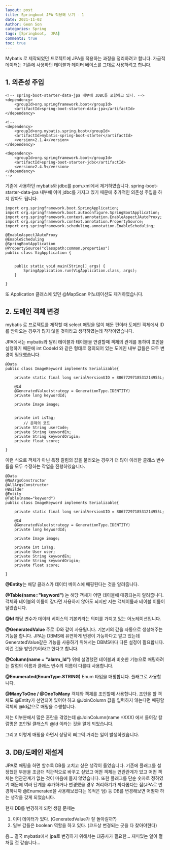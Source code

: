 ```yaml
---
layout: post
title: Springboot JPA 적용해 보기 - 1
date: 2021-11-02
Author: Geon Son
categories: Spring
tags: [Springboot,  JPA]
comments: true
toc: true  
---
```


Mybatis 로 제작되었던 프로젝트에 JPA를 적용하는 과정을 정리하려고 합니다.
가급적 데이터는 기존에 사용하던 테이블과 데이터 베이스를 그대로 사용하려고 합니다.


## 1. 의존성 주입

```
<!-- spring-boot-starter-data-jpa 내부에 JDBC를 포함하고 있다. -->
<dependency>
	<groupId>org.springframework.boot</groupId>
	<artifactId>spring-boot-starter-data-jpa</artifactId>
</dependency>

<!--
<dependency>
    <groupId>org.mybatis.spring.boot</groupId>
    <artifactId>mybatis-spring-boot-starter</artifactId>
    <version>2.1.4</version>
</dependency>

<dependency>
    <groupId>org.springframework.boot</groupId>
    <artifactId>spring-boot-starter-jdbc</artifactId>
    <version>2.4.5</version>
</dependency>
-->        

```
기존에 사용하던 mybatis와 jdbc를 pom.xml에서 제거하였습니다. spring-boot-starter-data-jpa 내부에 이미 jdbc를 가지고 있기 때문에 추가적인 의존성 주입을 하지 않아도 됩니다.


```
import org.springframework.boot.SpringApplication;
import org.springframework.boot.autoconfigure.SpringBootApplication;
import org.springframework.context.annotation.EnableAspectJAutoProxy;
import org.springframework.context.annotation.PropertySource;
import org.springframework.scheduling.annotation.EnableScheduling;

@EnableAspectJAutoProxy
@EnableScheduling
@SpringBootApplication
@PropertySource("classpath:common.properties")
public class VigApplication {


	public static void main(String[] args) {
		SpringApplication.run(VigApplication.class, args);
	}

}
```
또 Application 클래스에 있던 @MapScan 어노테이션도 제거하였습니다.



## 2. 도메인 객체 변경

mybatis 로 프로젝트를 제작할 때 select 매핑을 많이 해둔 편이라 도메인 객체에서 ID를 받아오는 경우가 많지 않을 것이라고 생각하였는데 착각이였습니다.

JPA에서는 mybatis와 달리 테이블과 테이블을 연결할때 객체의 관계를 통하여 조인을 실행하기 때문에 int CodeId 와 같은 형태로 정의되어 있는 도메인 내부 값들은 모두 변경이 필요했습니다.


```
@Data
public class ImageKeyword implements Serializable{

	private static final long serialVersionUID = 8067729718531214955L;

	@Id
	@GeneratedValue(strategy = GenerationType.IDENTITY)
	private long keywordId;

	private Image image;


 	private int isTag;
        // 문제의 코드
	private String userCode;
	private String keywordEn;
	private String keywordOrigin;
	private float score;

}
```

이런 식으로 객체가 아닌 특정 칼럼의 값을 불러오는 경우가 더 많아 이러한 클래스 변수들을 모두 수정하는 작업을 진행하였습니다.


```
@Data
@NoArgsConstructor
@AllArgsConstructor
@Builder
@Entity
@Table(name="keyword")
public class ImageKeyword implements Serializable{

	private static final long serialVersionUID = 8067729718531214955L;

	@Id
	@GeneratedValue(strategy = GenerationType.IDENTITY)
	private long keywordId;

	private Image image;

 	private int isTag;
	private User user;
	private String keywordEn;
	private String keywordOrigin;
	private float score;

}
```

**@Entity**는 해당 클래스가 데이터 베이스에 매핑된다는 것을 알려줍니다.

**@Table(name="keyword")** 는 해당 객체가 어떤 테이블에 매핑되는지 알려줍니다. 객체와 테이블의 이름이 같다면 사용하지 않아도 되지만 저는 객체이름과 테이블 이름이 달랐습니다.

**@Id**	해당 변수가 데이터 베이스의 기본키라는 의미를 가지고 있는 어노테이션입니다.

**@GeneratedValue** 주로 ID와 같이 사용됩니다. 기본키의 값을 자동으로 생성해주는 기능을 합니다. JPA는 DBMS에 유연하게 변경이 가능하다고 알고 있는데 GeneratedValue같은 기능을 사용하기 위해서는 DBMS마다 다른 설정이 필요합니다. 이런 것을 방언(?)이라고 한다고 합니다.

**@Column(name = "alarm_Id")** 위에 설명했던 테이블과 비슷한 기능으로 매핑하려는 칼럼의 이름과 클래스 변수의 이름이 다를떄 사용합니다.

**@Enumerated(EnumType.STRING)** Enum 타입을 매핑합니다. 플래그로 사용합니다.

**@ManyToOne / @OneToMany**
객체와 객체를 조인할때 사용합니다. 조인을 할 객체도 @Entity가 선언되어 있어야 하고 @JoinColumn 값을 입력하지 않는다면 매핑할 객체의 @Id값으로 매핑을 수행합니다.

저는 이부분에서 많은 혼란을 겪었는데  @JoinColumn(name =XXX) 에서 들어갈 칼럼명은 조인될 클래스의 @Id 이라는 것을 알게 되었습니다.

그리고 이렇게 매핑을 하면서 상당히 삐그덕 거리는 일이 발생하였습니다.


## 3. DB/도메인 재설계
JPA로 매핑을 하면 할수록 DB를 고치고 싶은 생각이 들었습니다. 기존에 플래그를 설정했던 부분을 조금더 직관적으로 바꾸고 싶었고 어떤 객체는 연관관계가 있고 어떤 객체는 연관관계가 없는 것이 마음에 들지 않았습니다.
또한 플래그를 단순 숫자로 정하였기 때문에 여러 단계를 추가하거나 변경했을 경우 처리하기가 까다롭다는 점(JPA로 변경하니까 @Enumerated을 사용해보겠다는 목적은 덤) 등 DB를 변경해보면 어떨까 하는 생각을 갖게 되었습니다.

현재 DB를 변경하게 되면 생길 문제는
1. 이미 데이터가 있다. (GeneratedValue가 잘 돌아갈까?)
2. 일부 값들은 boolean 역할을 하고 있다. (코드상 변경되는 곳을 다 찾아야한다)

음... 결국 mybatis에서 jpa로 변경하기 위해서는 대공사가 필요한... 재미있는 일이 펼쳐질 것 같습니다...
